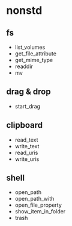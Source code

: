 # nonstd
## fs
- list_volumes
- get_file_attribute
- get_mime_type
- readdir
- mv

## drag & drop
- start_drag

## clipboard
- read_text
- write_text
- read_uris
- write_uris

## shell
- open_path
- open_path_with
- open_file_property
- show_item_in_folder
- trash